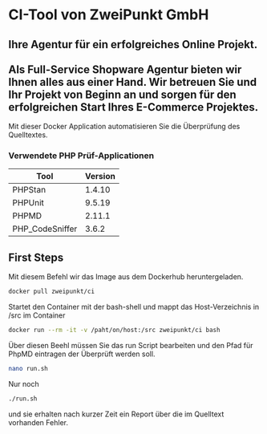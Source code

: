 # CI-Tool von ZweiPunkt GmbH

## Ihre Agentur für ein erfolgreiches Online Projekt.<br><br>Als Full-Service Shopware Agentur bieten wir Ihnen alles aus einer Hand. Wir betreuen Sie und Ihr Projekt von Beginn an und sorgen für den erfolgreichen Start Ihres E-Commerce Projektes.

Mit dieser Docker Application automatisieren Sie die Überprüfung des Quelltextes.

### Verwendete PHP Prüf-Applicationen
Tool | Version
------------ | -------------
PHPStan | 1.4.10
PHPUnit | 9.5.19
PHPMD | 2.11.1
PHP_CodeSniffer | 3.6.2

## First Steps
Mit diesem Befehl wir das Image aus dem Dockerhub heruntergeladen.
```bash
docker pull zweipunkt/ci
```

Startet den Container mit der bash-shell und mappt das Host-Verzeichnis in /src im Container
```bash
docker run --rm -it -v /paht/on/host:/src zweipunkt/ci bash
```

Über diesen Beehl müssen Sie das run Script bearbeiten und den Pfad für PhpMD eintragen der Überprüft werden soll.
```bash
nano run.sh
```

Nur noch 
```bash
./run.sh
```
und sie erhalten nach kurzer Zeit ein Report über die im Quelltext vorhanden Fehler.
